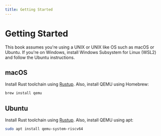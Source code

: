 ```yaml
---
title: Getting Started
---
```


# Getting Started

This book assumes you're using a UNIX or UNIX like OS such as macOS or Ubuntu. If you're on Windows, install Windows Subsystem for Linux (WSL2) and follow the Ubuntu instructions.

## macOS

Install Rust toolchain using [Rustup](https://rustup.rs/). Also, install QEMU using Homebrew:

```sh
brew install qemu
```

## Ubuntu

Install Rust toolchain using [Rustup](https://rustup.rs/). Also, install QEMU using apt:

```sh
sudo apt install qemu-system-riscv64
```
